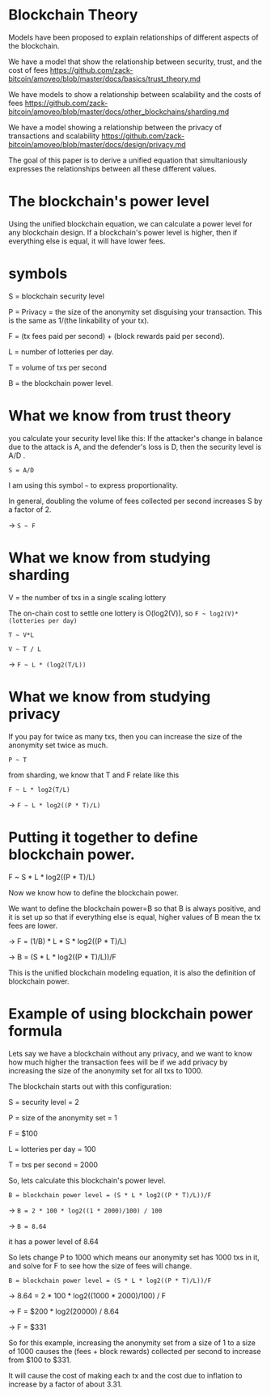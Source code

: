 Blockchain Theory
========

Models have been proposed to explain relationships of different aspects of the blockchain.

We have a model that show the relationship between security, trust, and the cost of fees https://github.com/zack-bitcoin/amoveo/blob/master/docs/basics/trust_theory.md

We have models to show a relationship between scalability and the costs of fees https://github.com/zack-bitcoin/amoveo/blob/master/docs/other_blockchains/sharding.md

We have a model showing a relationship between the privacy of transactions and scalability https://github.com/zack-bitcoin/amoveo/blob/master/docs/design/privacy.md

The goal of this paper is to derive a unified equation that simultaniously expresses the relationships between all these different values.

The blockchain's power level
========

Using the unified blockchain equation, we can calculate a power level for any blockchain design.
If a blockchain's power level is higher, then if everything else is equal, it will have lower fees.

symbols
========

S = blockchain security level

P = Privacy = the size of the anonymity set disguising your transaction. This is the same as 1/(the linkability of your tx).

F = (tx fees paid per second) + (block rewards paid per second).

L = number of lotteries per day.

T = volume of txs per second

B = the blockchain power level.

What we know from trust theory
===========

you calculate your security level like this: If the attacker's change in balance due to the attack is A, and the defender's loss is D, then the security level is A/D .

`S = A/D`

I am using this symbol `~` to express proportionality.

In general, doubling the volume of fees collected per second increases S by a factor of 2.

-> `S ~ F`

What we know from studying sharding
==========

V = the number of txs in a single scaling lottery

The on-chain cost to settle one lottery is O(log2(V)), so `F ~ log2(V)*(lotteries per day)`

`T ~ V*L`

`V ~ T / L`

-> `F ~ L * (log2(T/L))`


What we know from studying privacy
=========

If you pay for twice as many txs, then you can increase the size of the anonymity set twice as much.

`P ~ T`

from sharding, we know that T and F relate like this

`F ~ L * log2(T/L)`

-> `F ~ L * log2((P * T)/L)`

Putting it together to define blockchain power.
=========

F ~ S * L * log2((P * T)/L)

Now we know how to define the blockchain power.

We want to define the blockchain power=B so that B is always positive, and it is set up so that if everything else is equal, higher values of B mean the tx fees are lower.

-> F = (1/B) * L * S * log2((P * T)/L)

-> B = (S * L * log2((P * T)/L))/F

This is the unified blockchain modeling equation, it is also the definition of blockchain power.

Example of using blockchain power formula
==============

Lets say we have a blockchain without any privacy, and we want to know how much higher the transaction fees will be if we add privacy by increasing the size of the anonymity set for all txs to 1000.

The blockchain starts out with this configuration:

S = security level = 2

P = size of the anonymity set = 1

F = $100

L = lotteries per day = 100

T = txs per second = 2000

So, lets calculate this blockchain's power level.

`B = blockchain power level = (S * L * log2((P * T)/L))/F`

-> `B = 2 * 100 * log2((1 * 2000)/100) / 100`

-> `B = 8.64`

it has a power level of 8.64

So lets change P to 1000 which means our anonymity set has 1000 txs in it, and solve for F to see how the size of fees will change.

`B = blockchain power level = (S * L * log2((P * T)/L))/F`

-> 8.64 = 2 * 100 * log2((1000 * 2000)/100) / F

-> F = $200 * log2(20000) / 8.64

-> F = $331

So for this example, increasing the anonymity set from a size of 1 to a size of 1000 causes the (fees + block rewards) collected per second to increase from $100 to $331.

It will cause the cost of making each tx and the cost due to inflation to increase by a factor of about 3.31.



